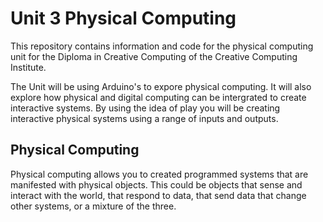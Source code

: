# Unit 3 Physical Computing
This repository contains information and code for the physical computing unit for the Diploma in Creative Computing of the Creative Computing Institute.

The Unit will be using Arduino's to expore physical computing. It will also explore how physical and digital computing can be intergrated to create interactive systems. By using the idea of play you will be creating interactive physical systems using a range of inputs and outputs. 

## Physical Computing
 Physical computing allows you to created programmed systems that are manifested with physical objects. This could be objects that sense and interact with the world, that respond to data, that send data that change other systems, or a mixture of the three.